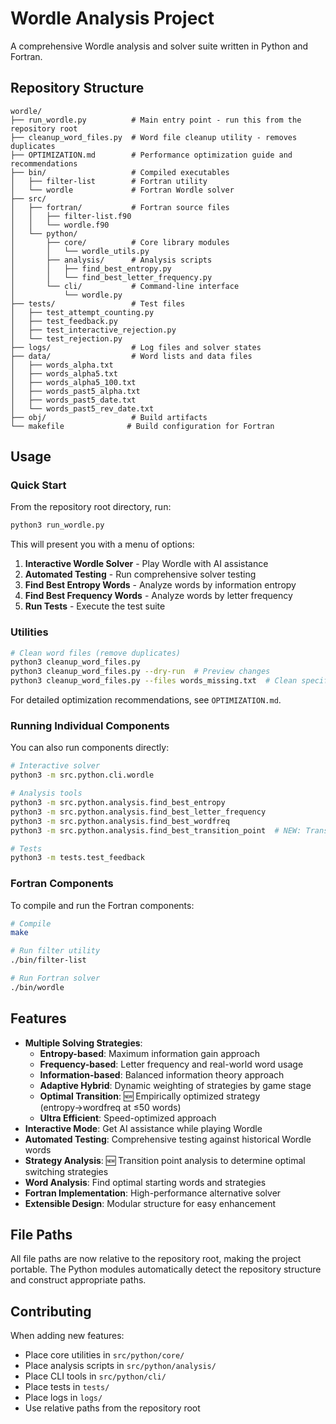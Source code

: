 # Wordle Analysis Project

A comprehensive Wordle analysis and solver suite written in Python and Fortran.

## Repository Structure

```
wordle/
├── run_wordle.py          # Main entry point - run this from the repository root
├── cleanup_word_files.py  # Word file cleanup utility - removes duplicates
├── OPTIMIZATION.md        # Performance optimization guide and recommendations
├── bin/                   # Compiled executables
│   ├── filter-list        # Fortran utility
│   └── wordle             # Fortran Wordle solver
├── src/
│   ├── fortran/           # Fortran source files
│   │   ├── filter-list.f90
│   │   └── wordle.f90
│   └── python/
│       ├── core/          # Core library modules
│       │   └── wordle_utils.py
│       ├── analysis/      # Analysis scripts
│       │   ├── find_best_entropy.py
│       │   └── find_best_letter_frequency.py
│       └── cli/           # Command-line interface
│           └── wordle.py
├── tests/                 # Test files
│   ├── test_attempt_counting.py
│   ├── test_feedback.py
│   ├── test_interactive_rejection.py
│   └── test_rejection.py
├── logs/                  # Log files and solver states
├── data/                  # Word lists and data files
│   ├── words_alpha.txt
│   ├── words_alpha5.txt
│   ├── words_alpha5_100.txt
│   ├── words_past5_alpha.txt
│   ├── words_past5_date.txt
│   └── words_past5_rev_date.txt
├── obj/                   # Build artifacts
└── makefile              # Build configuration for Fortran
```

## Usage

### Quick Start

From the repository root directory, run:

```bash
python3 run_wordle.py
```

This will present you with a menu of options:

1. **Interactive Wordle Solver** - Play Wordle with AI assistance
2. **Automated Testing** - Run comprehensive solver testing
3. **Find Best Entropy Words** - Analyze words by information entropy
4. **Find Best Frequency Words** - Analyze words by letter frequency
5. **Run Tests** - Execute the test suite

### Utilities

```bash
# Clean word files (remove duplicates)
python3 cleanup_word_files.py
python3 cleanup_word_files.py --dry-run  # Preview changes
python3 cleanup_word_files.py --files words_missing.txt  # Clean specific file
```

For detailed optimization recommendations, see `OPTIMIZATION.md`.

### Running Individual Components

You can also run components directly:

```bash
# Interactive solver
python3 -m src.python.cli.wordle

# Analysis tools
python3 -m src.python.analysis.find_best_entropy
python3 -m src.python.analysis.find_best_letter_frequency
python3 -m src.python.analysis.find_best_wordfreq
python3 -m src.python.analysis.find_best_transition_point  # NEW: Transition analysis

# Tests
python3 -m tests.test_feedback
```

### Fortran Components

To compile and run the Fortran components:

```bash
# Compile
make

# Run filter utility
./bin/filter-list

# Run Fortran solver
./bin/wordle
```

## Features

- **Multiple Solving Strategies**:
  - **Entropy-based**: Maximum information gain approach
  - **Frequency-based**: Letter frequency and real-world word usage
  - **Information-based**: Balanced information theory approach
  - **Adaptive Hybrid**: Dynamic weighting of strategies by game stage
  - **Optimal Transition**: 🆕 Empirically optimized strategy (entropy→wordfreq at ≤50 words)
  - **Ultra Efficient**: Speed-optimized approach
- **Interactive Mode**: Get AI assistance while playing Wordle
- **Automated Testing**: Comprehensive testing against historical Wordle words
- **Strategy Analysis**: 🆕 Transition point analysis to determine optimal switching strategies
- **Word Analysis**: Find optimal starting words and strategies
- **Fortran Implementation**: High-performance alternative solver
- **Extensible Design**: Modular structure for easy enhancement

## File Paths

All file paths are now relative to the repository root, making the project portable. The Python modules automatically detect the repository structure and construct appropriate paths.

## Contributing

When adding new features:
- Place core utilities in `src/python/core/`
- Place analysis scripts in `src/python/analysis/`
- Place CLI tools in `src/python/cli/`
- Place tests in `tests/`
- Place logs in `logs/`
- Use relative paths from the repository root
